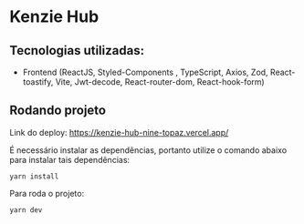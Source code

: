 # Kenzie Hub

## Tecnologias utilizadas:


- Frontend (ReactJS, Styled-Components , TypeScript, Axios, Zod, React-toastify, Vite, Jwt-decode, React-router-dom, React-hook-form)

## Rodando projeto

Link do deploy: https://kenzie-hub-nine-topaz.vercel.app/


É necessário instalar as dependências, portanto utilize o comando abaixo para instalar tais dependências:

````
yarn install
````

Para roda o projeto:

````
yarn dev
````
